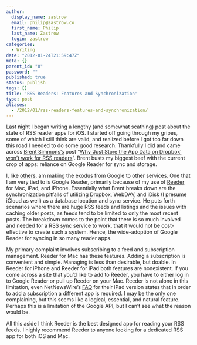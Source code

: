 ```yaml
---
author:
  display_name: zastrow
  email: philip@zastrow.co
  first_name: Philip
  last_name: Zastrow
  login: zastrow
categories:
  - Writing
date: "2012-01-24T21:59:47Z"
meta: {}
parent_id: "0"
password: ""
published: true
status: publish
tags: []
title: 'RSS Readers: Features and Synchronization'
type: post
aliases:
  - /2012/01/rss-readers-features-and-synchronization/
---
```

<p>Last night I began writing a lengthy (and somewhat scathing) post about the state of RSS reader apps for iOS. I started off going through my gripes, some of which I still think are valid, and realized before I got too far down this road I needed to do some good research. Thankfully I did and came across <a href="http://inessential.com">Brent Simmons’s</a> post “<a href="http://inessential.com/2011/10/25/why_just_store_the_app_data_on_dropbo">Why ‘Just Store the App Data on Dropbox’ won’t work for RSS readers</a>”. Brent busts my biggest beef with the current crop of apps: reliance on Google Reader for sync and storage.</p>
<p>I, like <a href="http://brooksreview.net/2012/01/duckduckwin/">others</a>, am making the exodus from Google to other services. One that I am very tied to is Google Reader, primarily because of my use of <a href="http://reederapp.com/">Reeder</a> for Mac, iPad, and iPhone. Essentially what Brent breaks down are the synchronization pitfalls of utilizing Dropbox, WebDAV, and iDisk (I presume iCloud as well) as a database location and sync service. He puts forth scenarios where there are huge RSS feeds and listings and the issues with caching older posts, as feeds tend to be limited to only the most recent posts. The breakdown comes to the point that there is so much involved and needed for a RSS sync service to work, that it would not be cost-effective to create such a system. Hence, the wide-adoption of Google Reader for syncing in so many reader apps.</p>
<p>My primary complaint involves subscribing to a feed and subscription management. Reeder for Mac has these features. Adding a subscription is convenient and simple. Managing is less than desirable, but doable. In Reeder for iPhone and Reeder for iPad both features are nonexistent. If you come across a site that you’d like to add to Reeder, you have to either log in to Google Reader or pull up Reeder on your Mac. Reeder is not alone in this limitation, even NetNewsWire’s <a href="http://netnewswireapp.com/frequently-asked-questions#ipad_add_feeds">FAQ</a> for their iPad version states that in order to add a subscription a different app is required. I may be the only one complaining, but this seems like a logical, essential, and natural feature. Perhaps this is a limitation of the Google API, but I can’t see what the reason would be.</p>
<p>All this aside I think Reeder is the best designed app for reading your RSS feeds. I highly recommend Reeder to anyone looking for a dedicated RSS app for both iOS and Mac.</p>
